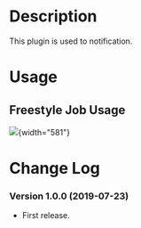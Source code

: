 # Description

This plugin is used to notification.

# Usage

## Freestyle Job Usage

![](https://camo.githubusercontent.com/89296e3deb616544bd75a7c055a7a1dbc186301e/687474703a2f2f63646e2e697477616b652e636f6d2f31353633373037363935303132342e6a7067){width="581"}

# Change Log

### Version 1.0.0 (2019-07-23)

-   First release.

  
